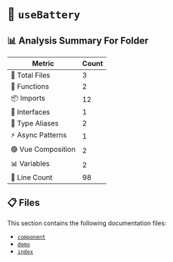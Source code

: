 # 📁 `useBattery`

## 📊 Analysis Summary For Folder

| Metric | Count |
|--------|-------|
| 📁 Total Files | 3 |
| 🔧 Functions | 2 |
| 📦 Imports | 12 |
| 📐 Interfaces | 1 |
| 📑 Type Aliases | 2 |
| ⚡ Async Patterns | 1 |
| 🟢 Vue Composition | 2 |
| 📊 Variables | 2 |
| 🔢 Line Count | 98 |


## 📋 Files

This section contains the following documentation files:

- [`component`](./component.md)
- [`demo`](./demo.md)
- [`index`](./index.md)